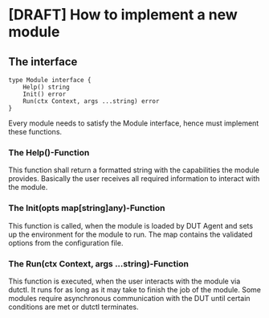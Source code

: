 # [DRAFT] How to implement a new module

## The interface
```
type Module interface {
	Help() string
	Init() error
	Run(ctx Context, args ...string) error
}
```

Every module needs to satisfy the Module interface, hence must implement these functions.

### The Help()-Function
This function shall return a formatted string with the capabilities the module provides.
Basically the user receives all required information to interact with the module.

### The Init(opts map[string]any)-Function
This function is called, when the module is loaded by DUT Agent and sets up the environment for the module to run.
The map contains the validated options from the configuration file.

### The Run(ctx Context, args ...string)-Function
This function is executed, when the user interacts with the module via dutctl.
It runs for as long as it may take to finish the job of the module.
Some modules require asynchronous communication with the DUT until certain conditions are met or dutctl terminates.

